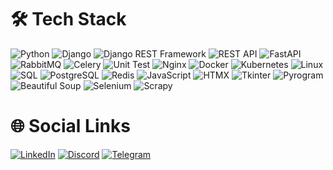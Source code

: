 # 🛠️ Tech Stack
![Python](https://img.shields.io/badge/python-%2314354C.svg?style=for-the-badge&logo=python&logoColor=white)
![Django](https://img.shields.io/badge/django-%23092E20.svg?style=for-the-badge&logo=django&logoColor=white)
![Django REST Framework](https://img.shields.io/badge/Django%20REST%20Framework-%23092E20.svg?style=for-the-badge&logo=django&logoColor=white)
![REST API](https://img.shields.io/badge/REST-02569B.svg?style=for-the-badge&logo=api&logoColor=white)
![FastAPI](https://img.shields.io/badge/FastAPI-%23E63946.svg?style=for-the-badge&logo=fastapi&logoColor=white)
![RabbitMQ](https://img.shields.io/badge/rabbitmq-%23FF6600.svg?style=for-the-badge&logo=rabbitmq&logoColor=white)
![Celery](https://img.shields.io/badge/celery-%2300C7B7.svg?style=for-the-badge&logo=celery&logoColor=white)
![Unit Test](https://img.shields.io/badge/Unit%20Test-%23000.svg?style=for-the-badge&logo=python&logoColor=white)
![Nginx](https://img.shields.io/badge/nginx-%23009639.svg?style=for-the-badge&logo=nginx&logoColor=white)
![Docker](https://img.shields.io/badge/docker-%232496ED.svg?style=for-the-badge&logo=docker&logoColor=white)
![Kubernetes](https://img.shields.io/badge/kubernetes-%23326ce5.svg?style=for-the-badge&logo=kubernetes&logoColor=white)
![Linux](https://img.shields.io/badge/Linux-%23000.svg?style=for-the-badge&logo=linux&logoColor=white)
![SQL](https://img.shields.io/badge/SQL-4479A1.svg?style=for-the-badge&logo=sql&logoColor=white)
![PostgreSQL](https://img.shields.io/badge/PostgreSQL-336791.svg?style=for-the-badge&logo=postgresql&logoColor=white)
![Redis](https://img.shields.io/badge/redis-%23DD0031.svg?style=for-the-badge&logo=redis&logoColor=white)
![JavaScript](https://img.shields.io/badge/JavaScript-%23323330.svg?style=for-the-badge&logo=javascript&logoColor=%23F7DF1E)
![HTMX](https://img.shields.io/badge/htmx-%233A5EAA.svg?style=for-the-badge&logo=html5&logoColor=white)
![Tkinter](https://img.shields.io/badge/Tkinter-%2338B5E3.svg?style=for-the-badge&logo=python&logoColor=white)
![Pyrogram](https://img.shields.io/badge/Pyrogram-%23E81C4A.svg?style=for-the-badge&logo=python&logoColor=white)
![Beautiful Soup](https://img.shields.io/badge/Beautiful%20Soup-%233F8C57.svg?style=for-the-badge&logo=python&logoColor=white)
![Selenium](https://img.shields.io/badge/Selenium-%234B8BBE.svg?style=for-the-badge&logo=selenium&logoColor=white)
![Scrapy](https://img.shields.io/badge/Scrapy-%23066C7F.svg?style=for-the-badge&logo=scrapy&logoColor=white)



# 🌐 Social Links
[![LinkedIn](https://img.shields.io/badge/LinkedIn-%230A66C2.svg?style=for-the-badge&logo=linkedin&logoColor=white)](https://www.linkedin.com/in/pkhoshvaghti/)
[![Discord](https://img.shields.io/badge/Discord-%237289DA.svg?style=for-the-badge&logo=discord&logoColor=white)](https://discord.gg/officila_Parsa)
[![Telegram](https://img.shields.io/badge/Telegram-%232F8CFF.svg?style=for-the-badge&logo=telegram&logoColor=white)](https://t.me/Official_Parsa)
